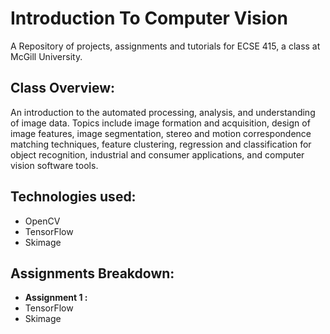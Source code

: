 # Introduction To Computer Vision
A Repository of projects, assignments and tutorials for ECSE 415, a class at McGill University.

## Class Overview: 
An introduction to the automated processing, analysis, and understanding of image data. Topics include image formation and acquisition, design of image features, image segmentation, stereo and motion correspondence matching techniques, feature clustering, regression and classification for object recognition, industrial and consumer applications, and computer vision software tools.

## Technologies used:
<ul>
  <li>OpenCV</li>
  <li>TensorFlow</li>
  <li>Skimage</li>
</ul>

## Assignments Breakdown:
<ul>
  <li><b>Assignment 1 :</b> </li>
  <li>TensorFlow</li>
  <li>Skimage</li>
</ul>
